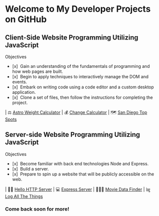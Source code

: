 # Welcome to My Developer Projects on GitHub

## Client-Side Website Programming Utilizing JavaScript

Objectives
- [x]&nbsp;&nbsp;Gain an understanding of the fundamentals of programming and how web pages are built.
- [x]&nbsp;&nbsp;Begin to apply techniques to interactively manage the DOM and events.
- [x]&nbsp;&nbsp;Embark on writing code using a code editor and a custom desktop application.
- [x]&nbsp;&nbsp;Clone a set of files, then follow the instructions for completing the project.

| ⚖️ [Astro Weight Calculator](https://thedevcodingken.github.io/my-astro-weight-calculator/) 
| 💰 [Change Calculator](https://thedevcodingken.github.io/my-change-calculator/)
| 🗺 [San Diego Top Spots](https://thedevcodingken.github.io/san-diego-top-spots/)

## Server-side Website Programming Utilizing JavaScript

Objectives
- [x]&nbsp;&nbsp;Become familiar with back end technologies Node and Express.
- [x]&nbsp;&nbsp;Build a server.
- [x]&nbsp;&nbsp;Prepare to spin up a website that will be publicly accessible on the web.

| 👋🏾 [Hello HTTP Server](https://github.com/TheDevCodingKen/hello-http-server)
| 💻 [Express Server](https://github.com/TheDevCodingKen/express-server)
| 🕵🏾‍♂️ [Movie Data Finder](https://github.com/TheDevCodingKen/movie-data-finder)
| ㏒ [Log All The Things](https://github.com/TheDevCodingKen/log-all-the-things)

### Come back soon for more!

